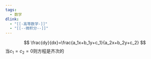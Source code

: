 ```yaml
---
tags:
  - 数学
dlink:
  - "[[-高等数学-]]"
  - "[[--微积分--]]"
---
```

$$
\frac{dy}{dx}=\frac{a_1x+b_1y+c_1}{a_2x+b_2y+c_2}
$$
当$c_1=c_2=0$则方程是齐次的